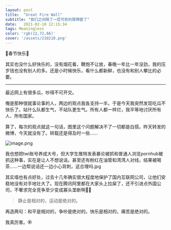 ```yaml
---
layout: post
title:  "Great Fire Wall"
subtitle: "我们之间隔了一层可悲的厚障壁了"
date:   2021-02-10 12:15:34
tags: Meaningless
color: 'rgb(12,72,66)'
cover: '/assets/210210.png'
---
```


:cherry_blossom:春节快乐:cherry_blossom:

其实也没什么好快乐的，没有烟花看，鞭炮不让放，春晚一年比一年没劲，我的压岁钱也没有别人的多。还是小时候快乐，看什么都新鲜，也没有和别人攀比的必要。

---

最近网上有很多瓜，吵得不可开交。

俺是那种很就事论事的人，两边的观点我各支持一半。于是今天我突然发现吃瓜不快乐了。站什么队都生气，不站队更生气。所有人都一样烂，我平等地讨厌所有人、所有国家。

算了，每次的观点就这一句话，图里这个问题解决不了一切都是白搭。昨天转发的微博，今天就没有了。转载还是得及时一些……

![image.png](https://i.loli.net/2021/02/10/ZlgGUxj9E5FQAkH.png)

我也想把twi账号养成大号，但大学生推特发表暴论被抓和普通人浏览pornhub被抓这种事，实在是让人不想说话。甚至还有粉红在油管和湾湾人对线，结果被喝茶……一边帮说话还一边小心背刺，这合理吗.jpg

其实墙也有点好处，过去十几年确实很大程度地保护了国内互联网公司，让他们安稳地没有对手地壮大了。现在腾讯阿里都在大家头上拉屎了，还不引进点外国公司，不奢求完全竞争至少变成寡头垄断啊🤷‍♀️

> 静止是相对的，运动是绝对的。

再造两句：和平是相对的，争吵是绝对的。快乐是相对的，痛苦是绝对的。

我真厉害。:rosette: